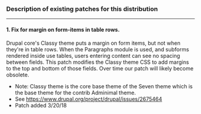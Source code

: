 ### Description of existing patches for this distribution
*********************************************************
#### 1. Fix for margin on form-items in table rows.
Drupal core's Classy theme puts a margin on form items, but not when they're in table rows. When the Paragraphs module is used, and subforms rendered inside use tables, users entering content can see no spacing between fields. This patch modifies the Classy theme CSS to add margins to the top and bottom of those fields. Over time our patch will likely become obsolete.
* Note: Classy theme is the core base theme of the Seven theme which is the base theme for the contrib Adminimal theme.
* See https://www.drupal.org/project/drupal/issues/2675464
* Patch added 3/20/18

